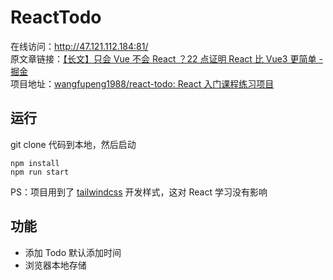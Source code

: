 # ReactTodo
在线访问：http://47.121.112.184:81/  
原文章链接：[【长文】只会 Vue 不会 React ？22 点证明 React 比 Vue3 更简单 - 掘金](https://juejin.cn/post/7344536653463207973#juejin)  
项目地址：[wangfupeng1988/react-todo: React 入门课程练习项目](https://github.com/wangfupeng1988/react-todo#repo-content-pjax-container)

## 运行

git clone 代码到本地，然后启动

```
npm install
npm run start
```

PS：项目用到了 [tailwindcss](https://tailwindcss.com/) 开发样式，这对 React 学习没有影响

## 功能
* 添加 Todo 默认添加时间
* 浏览器本地存储

